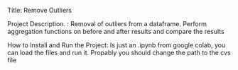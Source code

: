 Title: Remove Outliers

Project Description. : Removal of outliers from a dataframe. Perform   aggregation functions on before and after results and compare the results

How to Install and Run the Project: Is just an .ipynb from google colab, you can load the files and run it. Propably you should change the path to the cvs file 
 
  
